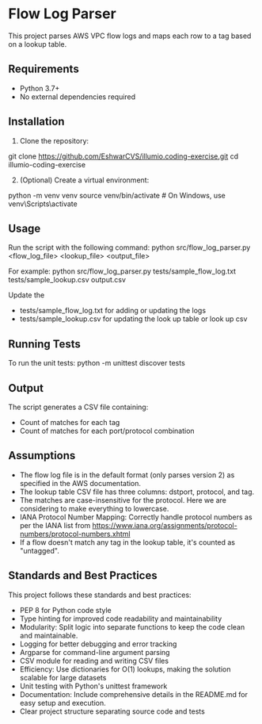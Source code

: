 # Flow Log Parser

This project parses AWS VPC flow logs and maps each row to a tag based on a lookup table.

## Requirements

- Python 3.7+
- No external dependencies required

## Installation

1. Clone the repository:

git clone https://github.com/EshwarCVS/illumio.coding-exercise.git
cd illumio-coding-exercise

2. (Optional) Create a virtual environment:

python -m venv venv
source venv/bin/activate # On Windows, use venv\Scripts\activate

## Usage

Run the script with the following command:
python src/flow_log_parser.py <flow_log_file> <lookup_file> <output_file>

For example:
python src/flow_log_parser.py tests/sample_flow_log.txt tests/sample_lookup.csv output.csv

Update the 
- tests/sample_flow_log.txt for adding or updating the logs
- tests/sample_lookup.csv for updating the look up table or look up csv

## Running Tests

To run the unit tests:
python -m unittest discover tests

## Output

The script generates a CSV file containing:
- Count of matches for each tag
- Count of matches for each port/protocol combination

## Assumptions

- The flow log file is in the default format (only parses version 2) as specified in the AWS documentation.
- The lookup table CSV file has three columns: dstport, protocol, and tag.
- The matches are case-insensitive for the protocol. Here we are considering to make everything to lowercase.
- IANA Protocol Number Mapping: Correctly handle protocol numbers as per the IANA list from https://www.iana.org/assignments/protocol-numbers/protocol-numbers.xhtml
- If a flow doesn't match any tag in the lookup table, it's counted as "untagged".

## Standards and Best Practices

This project follows these standards and best practices:
- PEP 8 for Python code style
- Type hinting for improved code readability and maintainability
- Modularity: Split logic into separate functions to keep the code clean and maintainable.
- Logging for better debugging and error tracking
- Argparse for command-line argument parsing
- CSV module for reading and writing CSV files
- Efficiency: Use dictionaries for O(1) lookups, making the solution scalable for large datasets
- Unit testing with Python's unittest framework
- Documentation: Include comprehensive details in the README.md for easy setup and execution.
- Clear project structure separating source code and tests